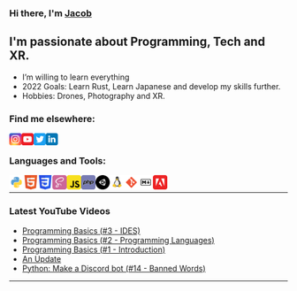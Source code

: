 ### Hi there, I'm [Jacob][website]

## I'm passionate about Programming, Tech and XR.

- I’m willing to learn everything
- 2022 Goals: Learn Rust, Learn Japanese and develop my skills further.
- Hobbies: Drones, Photography and XR.

### Find me elsewhere:

[<img align="left" alt="jacobjohnallen | Instagram" width="22px" src="img/social/instagram_logo.svg" />][instagram]
[<img align="left" alt="Jacob Allen | YouTube" width="22px" src="img/social/youtube_logo.svg" />][youtube]
[<img align="left" alt="Jacob John Allen | Twitter" width="22px" src="img/social/twitter_logo.svg" />][twitter]
[<img align="left" alt="Jacob Allen | LinkedIn" width="22px" src="img/social/linkedin_logo.svg" />][linkedin]

<br />

### Languages and Tools:

<img align="left" alt="Python" width="26px" src="img/skills/python.svg" />
<img align="left" alt="HTML" width="26px" src="img/skills/html.svg" />
<img align="left" alt="CSS" width="26px" src="img/skills/css.svg" />
<img align="left" alt="SASS" width="26px" src="img/skills/sass.svg" />
<img align="left" alt="JavaScript" width="26px" src="img/skills/js.svg" />
<img align="left" alt="php" width="26px" src="img/skills/php.svg" />
<img align="left" alt="unity" width="26px" src="img/skills/unity.svg" />
<img align="left" alt="Linux" width="26px" src="img/skills/linux.svg" />
<img align="left" alt="git" width="26px" src="img/skills/git.svg" />
<img align="left" alt="Markdown" width="26px" src="img/skills/markdown.svg" />
<img align="left" alt="Adobe" width="26px" src="img/skills/adobe.svg" />

<br />

---

### Latest YouTube Videos
<!-- YOUTUBE:START -->
- [Programming Basics &lpar;#3 - IDES&rpar;](https://www.youtube.com/watch?v=a98TEGcQRCg)
- [Programming Basics &lpar;#2 - Programming Languages&rpar;](https://www.youtube.com/watch?v=M8OFPXZdd28)
- [Programming Basics &lpar;#1 - Introduction&rpar;](https://www.youtube.com/watch?v=1woxlU7EhWg)
- [An Update](https://www.youtube.com/watch?v=20cRYlSPaYE)
- [Python: Make a Discord bot &lpar;#14 - Banned Words&rpar;](https://www.youtube.com/watch?v=Asqvv73V8xo)
<!-- YOUTUBE:END -->

---

[website]: https://jacoballen.dev
[twitter]: https://twitter.com/jacobjohnallen
[youtube]: https://www.youtube.com/channel/UCl81IQbArFVCcPpYSPi9dUA
[instagram]: https://instagram.com/jacobjohnallen
[linkedin]: https://www.linkedin.com/in/jacob-allen-4654221b8/
